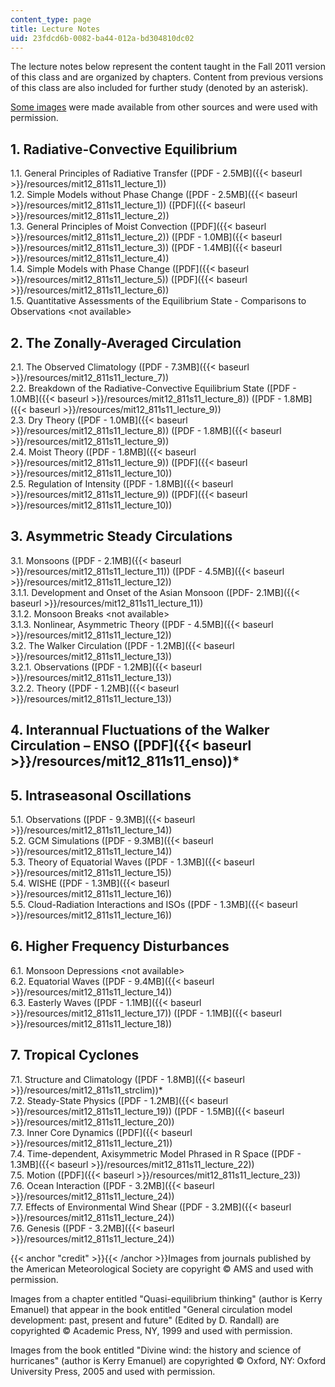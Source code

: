 ```yaml
---
content_type: page
title: Lecture Notes
uid: 23fdcd6b-0082-ba44-012a-bd304810dc02
---
```


The lecture notes below represent the content taught in the Fall 2011 version of this class and are organized by chapters. Content from previous versions of this class are also included for further study (denoted by an asterisk).

[Some images](#credit) were made available from other sources and were used with permission.

1\. Radiative-Convective Equilibrium
------------------------------------

1.1. General Principles of Radiative Transfer ([PDF - 2.5MB]({{< baseurl >}}/resources/mit12_811s11_lecture_1))  
1.2. Simple Models without Phase Change ([PDF - 2.5MB]({{< baseurl >}}/resources/mit12_811s11_lecture_1)) ([PDF]({{< baseurl >}}/resources/mit12_811s11_lecture_2))  
1.3. General Principles of Moist Convection ([PDF]({{< baseurl >}}/resources/mit12_811s11_lecture_2)) ([PDF - 1.0MB]({{< baseurl >}}/resources/mit12_811s11_lecture_3)) ([PDF - 1.4MB]({{< baseurl >}}/resources/mit12_811s11_lecture_4))  
1.4. Simple Models with Phase Change ([PDF]({{< baseurl >}}/resources/mit12_811s11_lecture_5)) ([PDF]({{< baseurl >}}/resources/mit12_811s11_lecture_6))  
1.5. Quantitative Assessments of the Equilibrium State - Comparisons to Observations \<not available>

2\. The Zonally-Averaged Circulation
------------------------------------

2.1. The Observed Climatology ([PDF - 7.3MB]({{< baseurl >}}/resources/mit12_811s11_lecture_7))  
2.2. Breakdown of the Radiative-Convective Equilibrium State ([PDF - 1.0MB]({{< baseurl >}}/resources/mit12_811s11_lecture_8)) ([PDF - 1.8MB]({{< baseurl >}}/resources/mit12_811s11_lecture_9))  
2.3. Dry Theory ([PDF - 1.0MB]({{< baseurl >}}/resources/mit12_811s11_lecture_8)) ([PDF - 1.8MB]({{< baseurl >}}/resources/mit12_811s11_lecture_9))  
2.4. Moist Theory ([PDF - 1.8MB]({{< baseurl >}}/resources/mit12_811s11_lecture_9)) ([PDF]({{< baseurl >}}/resources/mit12_811s11_lecture_10))  
2.5. Regulation of Intensity ([PDF - 1.8MB]({{< baseurl >}}/resources/mit12_811s11_lecture_9)) ([PDF]({{< baseurl >}}/resources/mit12_811s11_lecture_10))

3\. Asymmetric Steady Circulations
----------------------------------

3.1. Monsoons ([PDF - 2.1MB]({{< baseurl >}}/resources/mit12_811s11_lecture_11)) ([PDF - 4.5MB]({{< baseurl >}}/resources/mit12_811s11_lecture_12))  
3.1.1. Development and Onset of the Asian Monsoon ([PDF- 2.1MB]({{< baseurl >}}/resources/mit12_811s11_lecture_11))  
3.1.2. Monsoon Breaks \<not available>   
3.1.3. Nonlinear, Asymmetric Theory ([PDF - 4.5MB]({{< baseurl >}}/resources/mit12_811s11_lecture_12))  
3.2. The Walker Circulation ([PDF - 1.2MB]({{< baseurl >}}/resources/mit12_811s11_lecture_13))  
3.2.1. Observations ([PDF - 1.2MB]({{< baseurl >}}/resources/mit12_811s11_lecture_13))  
3.2.2. Theory ([PDF - 1.2MB]({{< baseurl >}}/resources/mit12_811s11_lecture_13))

4\. Interannual Fluctuations of the Walker Circulation – ENSO ([PDF]({{< baseurl >}}/resources/mit12_811s11_enso))\*
--------------------------------------------------------------------------------------------------------------------

5\. Intraseasonal Oscillations
------------------------------

5.1. Observations ([PDF - 9.3MB]({{< baseurl >}}/resources/mit12_811s11_lecture_14))  
5.2. GCM Simulations ([PDF - 9.3MB]({{< baseurl >}}/resources/mit12_811s11_lecture_14))  
5.3. Theory of Equatorial Waves ([PDF - 1.3MB]({{< baseurl >}}/resources/mit12_811s11_lecture_15))  
5.4. WISHE ([PDF - 1.3MB]({{< baseurl >}}/resources/mit12_811s11_lecture_16))  
5.5. Cloud-Radiation Interactions and ISOs ([PDF - 1.3MB]({{< baseurl >}}/resources/mit12_811s11_lecture_16))

6\. Higher Frequency Disturbances
---------------------------------

6.1. Monsoon Depressions \<not available>  
6.2. Equatorial Waves ([PDF - 9.4MB]({{< baseurl >}}/resources/mit12_811s11_lecture_14))  
6.3. Easterly Waves ([PDF - 1.1MB]({{< baseurl >}}/resources/mit12_811s11_lecture_17)) ([PDF - 1.1MB]({{< baseurl >}}/resources/mit12_811s11_lecture_18))

7\. Tropical Cyclones
---------------------

7.1. Structure and Climatology ([PDF - 1.8MB]({{< baseurl >}}/resources/mit12_811s11_strclim))\*  
7.2. Steady-State Physics ([PDF - 1.2MB]({{< baseurl >}}/resources/mit12_811s11_lecture_19)) ([PDF - 1.5MB]({{< baseurl >}}/resources/mit12_811s11_lecture_20))  
7.3. Inner Core Dynamics ([PDF]({{< baseurl >}}/resources/mit12_811s11_lecture_21))  
7.4. Time-dependent, Axisymmetric Model Phrased in R Space ([PDF - 1.3MB]({{< baseurl >}}/resources/mit12_811s11_lecture_22))  
7.5. Motion ([PDF]({{< baseurl >}}/resources/mit12_811s11_lecture_23))  
7.6. Ocean Interaction ([PDF - 3.2MB]({{< baseurl >}}/resources/mit12_811s11_lecture_24))  
7.7. Effects of Environmental Wind Shear ([PDF - 3.2MB]({{< baseurl >}}/resources/mit12_811s11_lecture_24))  
7.6. Genesis ([PDF - 3.2MB]({{< baseurl >}}/resources/mit12_811s11_lecture_24))

{{< anchor "credit" >}}{{< /anchor >}}Images from journals published by the American Meteorological Society are copyright © AMS and used with permission.

Images from a chapter entitled "Quasi-equilibrium thinking" (author is Kerry Emanuel) that appear in the book entitled "General circulation model development: past, present and future" (Edited by D. Randall) are copyrighted © Academic Press, NY, 1999 and used with permission.

Images from the book entitled "Divine wind: the history and science of hurricanes" (author is Kerry Emanuel) are copyrighted © Oxford, NY: Oxford University Press, 2005 and used with permission.